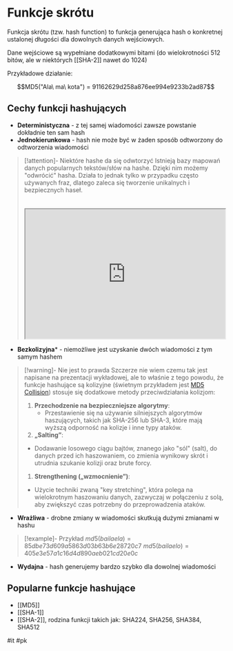 # Funkcje skrótu
Funkcja skrótu (tzw. hash function) to funkcja generująca hash o konkretnej ustalonej długości dla dowolnych danych wejściowych.

Dane wejściowe są wypełniane dodatkowymi bitami (do wielokrotności 512 bitów, ale w niektórych [[SHA-2]] nawet do 1024)

Przykładowe działanie:

$$MD5("Ala\ ma\ kota") = 91162629d258a876ee994e9233b2ad87$$

## Cechy funkcji hashujących
- **Deterministyczna** - z tej samej wiadomości zawsze powstanie dokładnie ten sam hash
- **Jednokierunkowa** - hash nie może być w żaden sposób odtworzony do odtworzenia wiadomości
> [!attention]- Niektóre hashe da się odwtorzyć
> Istnieją bazy mapowań danych popularnych tekstów/słów na hashe. Dzięki nim możemy "odwrócić" hasha. Działa to jednak tylko w przypadku często używanych fraz, dlatego zaleca się tworzenie unikalnych i bezpiecznych haseł.
> <iframe style="width: 100%; margin-top: 20px; height:300px" src="https://md5.gromweb.com"></iframe>
- **Bezkolizyjna*** - niemożliwe jest uzyskanie dwóch wiadomości z tym samym hashem
> [!warning]- Nie jest to prawda
> Szczerze nie wiem czemu tak jest napisane na prezentacji wykładowej, ale to właśnie z tego powodu, że funkcje hashujące są kolizyjne (świetnym przykładem jest [MD5 Collision](https://www.mscs.dal.ca/~selinger/md5collision/)) stosuje się dodatkowe metody przeciwdziałania kolizjom:
> 1. __Przechodzenie na bezpieczniejsze algorytmy__:
> 	 - Przestawienie się na używanie silniejszych algorytmów haszujących, takich jak SHA-256 lub SHA-3, które mają wyższą odporność na kolizje i inne typy ataków.
> 2. __„Salting”__:
> 	- Dodawanie losowego ciągu bajtów, znanego jako "sól" (salt), do danych przed ich haszowaniem, co zmienia wynikowy skrót i utrudnia szukanie kolizji oraz brute forcy.
>1. __Strengthening („wzmocnienie”)__:
> 	- Użycie techniki zwaną "key stretching", która polega na wielokrotnym haszowaniu danych, zazwyczaj w połączeniu z solą, aby zwiększyć czas potrzebny do przeprowadzenia ataków.
- **Wrażliwa** - drobne zmiany w wiadomości skutkują dużymi zmianami w hashu
> [!example]- Przykład
> $md5(bailaela)=85dbe73d609a5863d03b63b6e28720c7$
> $md5(bailaelo)=405e3e57a1c16d4d890aeb021cd20e0c$
- **Wydajna** - hash generujemy bardzo szybko dla dowolnej wiadomości

## Popularne funkcje hashujące
- [[MD5]]
- [[SHA-1]]
- [[SHA-2]], rodzina funkcji takich jak: SHA224, SHA256, SHA384, SHA512

#it #pk
